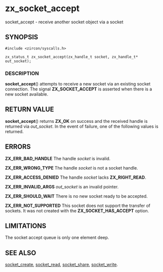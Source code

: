 # zx_socket_accept

socket_accept - receive another socket object via a socket

## SYNOPSIS

```
#include <zircon/syscalls.h>

zx_status_t zx_socket_accept(zx_handle_t socket, zx_handle_t* out_socket);
```

### DESCRIPTION

**socket_accept**() attempts to receive a new socket via an existing socket
connection.  The signal **ZX_SOCKET_ACCEPT** is asserted when there is a new
socket available.

## RETURN VALUE

**socket_accept**() returns **ZX_OK** on success and the received handle
is returned via *out_socket*.  In the event of failure, one of the following
values is returned.

## ERRORS

**ZX_ERR_BAD_HANDLE**  The handle *socket* is invalid.

**ZX_ERR_WRONG_TYPE**  The handle *socket* is not a socket handle.

**ZX_ERR_ACCESS_DENIED**  The handle *socket* lacks **ZX_RIGHT_READ**.

**ZX_ERR_INVALID_ARGS**  *out_socket* is an invalid pointer.

**ZX_ERR_SHOULD_WAIT**  There is no new socket ready to be accepted.

**ZX_ERR_NOT_SUPPORTED**  This socket does not support the transfer of sockets.
It was not created with the **ZX_SOCKET_HAS_ACCEPT** option.

## LIMITATIONS

The socket accept queue is only one element deep.

## SEE ALSO

[socket_create](socket_create.md),
[socket_read](socket_read.md),
[socket_share](socket_share.md),
[socket_write](socket_write.md).